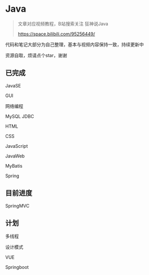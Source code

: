 # Java

> 文章对应视频教程，B站搜索关注 狂神说Java
>
> https://space.bilibili.com/95256449/

代码和笔记大部分为自己整理，基本与视频内容保持一致，持续更新中

资源自取，烦请点个star，谢谢

## 已完成
JavaSE 

GUI 

网络编程 

MySQL JDBC 

HTML 

CSS 

JavaScript 

JavaWeb

MyBatis

Spring

## 目前进度

 SpringMVC

## 计划

多线程

设计模式

VUE

  Springboot 


